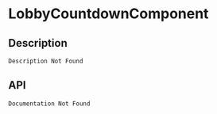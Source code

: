 # LobbyCountdownComponent

## Description

    Description Not Found

## API

    Documentation Not Found